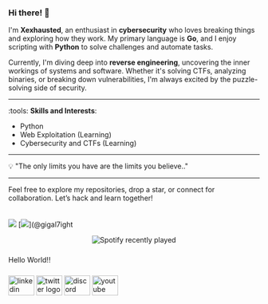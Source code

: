 ### Hi there! :wave:

I'm **Xexhausted**, an enthusiast in **cybersecurity** who loves breaking things and exploring how they work. My primary language is **Go**, and I enjoy scripting with **Python** to solve challenges and automate tasks. 

Currently, I'm diving deep into **reverse engineering**, uncovering the inner workings of systems and software. Whether it's solving CTFs, analyzing binaries, or breaking down vulnerabilities, I'm always excited by the puzzle-solving side of security.

---

:tools: **Skills and Interests**:
- Python
- Web Exploitation (Learning)
- Cybersecurity and CTFs (Learning)

---

:bulb: "The only limits you have are the limits you believe.." 

---

Feel free to explore my repositories, drop a star, or connect for collaboration. Let’s hack and learn together!
<br><br><br>
[![](https://img.shields.io/badge/linkedin-0a66c2)](https://www.linkedin.com/in/x-exhausted-ba83a6279/)
[![](https://img.shields.io/badge/discord-blue)](@gigal7ight


<div align="center">
  <img src="https://spotify-recently-played-readme.vercel.app/api?count=5" alt="Spotify recently played"  />
</div>

###

<p align="left">Hello World!!</p>

###

<div align="left">
  <img src="https://raw.githubusercontent.com/maurodesouza/profile-readme-generator/master/src/assets/icons/social/linkedin/default.svg" width="52" height="40" alt="linkedin logo"  />
  <img src="https://raw.githubusercontent.com/maurodesouza/profile-readme-generator/master/src/assets/icons/social/twitter/default.svg" width="52" height="40" alt="twitter logo"  />
  <img src="https://raw.githubusercontent.com/maurodesouza/profile-readme-generator/master/src/assets/icons/social/discord/default.svg" width="52" height="40" alt="discord logo"  />
  <img src="https://raw.githubusercontent.com/maurodesouza/profile-readme-generator/master/src/assets/icons/social/youtube/default.svg" width="52" height="40" alt="youtube logo"  />
</div>

###
